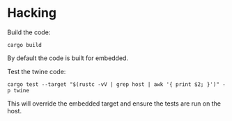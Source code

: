 # Hacking

Build the code:

```
cargo build
```

By default the code is built for embedded.

Test the twine code:

```
cargo test --target "$(rustc -vV | grep host | awk '{ print $2; }')" -p twine
```

This will override the embedded target and ensure the tests are run on the host.
